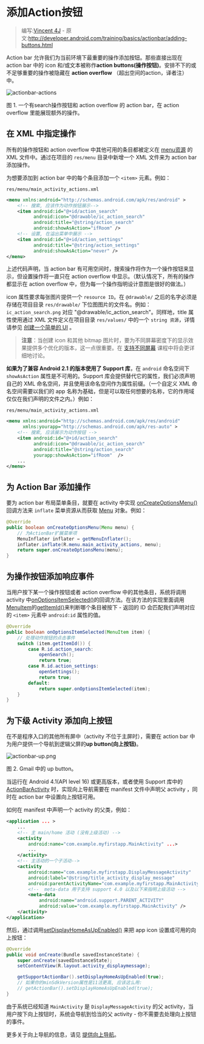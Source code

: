 # 添加Action按钮

> 编写:[Vincent 4J](http://github.com/vincent4j) - 原文:<http://developer.android.com/training/basics/actionbar/adding-buttons.html>

Action bar 允许我们为当前环境下最重要的操作添加按钮。那些直接出现在 action bar 中的 icon 和/或文本被称作**action buttons(操作按钮)**。安排不下的或不足够重要的操作被隐藏在 **action overflow** （超出空间的action，译者注）中。

![actionbar-actions](actionbar-actions.png)

图 1. 一个有search操作按钮和 action overflow 的 action bar，在 action overflow 里能展现额外的操作。

## 在 XML 中指定操作

所有的操作按钮和 action overflow 中其他可用的条目都被定义在 [menu资源](https://developer.android.com/guide/topics/resources/menu-resource.html) 的 XML 文件中。通过在项目的 `res/menu` 目录中新增一个 XML 文件来为 action bar 添加操作。

为想要添加到 action bar 中的每个条目添加一个 `<item>` 元素。例如：

`res/menu/main_activity_actions.xml`

```xml
<menu xmlns:android="http://schemas.android.com/apk/res/android" >
    <!-- 搜索, 应该作为动作按钮展示-->
    <item android:id="@+id/action_search"
          android:icon="@drawable/ic_action_search"
          android:title="@string/action_search"
          android:showAsAction="ifRoom" />
    <!-- 设置, 在溢出菜单中展示 -->
    <item android:id="@+id/action_settings"
          android:title="@string/action_settings"
          android:showAsAction="never" />
</menu>
```

上述代码声明，当 action bar 有可用空间时，搜索操作将作为一个操作按钮来显示，但设置操作将一直只在 action overflow 中显示。（默认情况下，所有的操作都显示在 action overflow 中，但为每一个操作指明设计意图是很好的做法。）

icon 属性要求每张图片提供一个 `resource ID`。在 `@drawable/` 之后的名字必须是存储在项目目录 `res/drawable/` 下位图图片的文件名。例如：`ic_action_search.png` 对应 "@drawable/ic_action_search"。同样地，title 属性使用通过 XML 文件定义在项目目录 `res/values/` 中的一个 `string 资源`，详情请参见 [创建一个简单的 UI](../firstapp/building-ui.html) 。

> **注意**：当创建 icon 和其他 bitmap 图片时，要为不同屏幕密度下的显示效果提供多个优化的版本，这一点很重要。在 [支持不同屏幕](../supporting-devices/screens.html) 课程中将会更详细地讨论。

**如果为了兼容 Android 2.1 的版本使用了 Support 库**，在 `android` 命名空间下 `showAsAction` 属性是不可用的。Support 库会提供替代它的属性，我们必须声明自己的 XML 命名空间，并且使用该命名空间作为属性前缀。（一个自定义 XML 命名空间需要以我们的 app 名称为基础，但是可以取任何想要的名称，它的作用域仅仅在我们声明的文件之内。）例如：

`res/menu/main_activity_actions.xml`

```xml
<menu xmlns:android="http://schemas.android.com/apk/res/android"
      xmlns:yourapp="http://schemas.android.com/apk/res-auto" >
    <!-- 搜索, 应该展示为动作按钮 -->
    <item android:id="@+id/action_search"
          android:icon="@drawable/ic_action_search"
          android:title="@string/action_search"
          yourapp:showAsAction="ifRoom"  />
    ...
</menu>
```

## 为 Action Bar 添加操作

要为 action bar 布局菜单条目，就要在 activity 中实现 <a href="https://developer.android.com/reference/android/app/Activity.html#onCreateOptionsMenu(android.view.Menu)">onCreateOptionsMenu()</a> 回调方法来 `inflate` 菜单资源从而获取 [Menu](https://developer.android.com/reference/android/view/Menu.html) 对象。例如：

```java
@Override
public boolean onCreateOptionsMenu(Menu menu) {
    // 为ActionBar扩展菜单项
    MenuInflater inflater = getMenuInflater();
    inflater.inflate(R.menu.main_activity_actions, menu);
    return super.onCreateOptionsMenu(menu);
}
```

## 为操作按钮添加响应事件

当用户按下某一个操作按钮或者 action overflow 中的其他条目，系统将调用 activity 中<a href="https://developer.android.com/reference/android/app/Activity.html#onOptionsItemSelected(android.view.MenuItem)">onOptionsItemSelected()</a>的回调方法。在该方法的实现里面调用[MenuItem](https://developer.android.com/reference/android/view/MenuItem.html)的<a href="https://developer.android.com/reference/android/view/MenuItem.html#getItemId()">getItemId()</a>来判断哪个条目被按下 - 返回的 ID 会匹配我们声明对应的 `<item>` 元素中 `android:id` 属性的值。

```java
@Override
public boolean onOptionsItemSelected(MenuItem item) {
    // 处理动作按钮的点击事件
    switch (item.getItemId()) {
        case R.id.action_search:
            openSearch();
            return true;
        case R.id.action_settings:
            openSettings();
            return true;
        default:
            return super.onOptionsItemSelected(item);
    }
}
```

## 为下级 Activity 添加向上按钮

在不是程序入口的其他所有屏中（activity 不位于主屏时），需要在 action bar 中为用户提供一个导航到逻辑父屏的**up button(向上按钮)**。

![actionbar-up.png](actionbar-up.png)

图 2. Gmail 中的 up button。

当运行在 Android 4.1(API level 16) 或更高版本，或者使用 Support 库中的 [ActionBarActivity](https://developer.android.com/reference/android/support/v7/app/ActionBarActivity.html) 时，实现向上导航需要在 manifest 文件中声明父 activity ，同时在 action bar 中设置向上按钮可用。

如何在 manifest 中声明一个 activity 的父类，例如：

```xml
<application ... >
    ...
    <!-- 主 main/home 活动 (没有上级活动) -->
    <activity
        android:name="com.example.myfirstapp.MainActivity" ...>
        ...
    </activity>
    <!-- 主活动的一个子活动-->
    <activity
        android:name="com.example.myfirstapp.DisplayMessageActivity"
        android:label="@string/title_activity_display_message"
        android:parentActivityName="com.example.myfirstapp.MainActivity" >
        <!--  meta-data 用于支持 support 4.0 以及以下来指明上级活动 -->
        <meta-data
            android:name="android.support.PARENT_ACTIVITY"
            android:value="com.example.myfirstapp.MainActivity" />
    </activity>
</application>
```

然后，通过调用<a href="https://developer.android.com/reference/android/app/ActionBar.html#setDisplayHomeAsUpEnabled(boolean)">setDisplayHomeAsUpEnabled()</a> 来把 app icon 设置成可用的向上按钮：

```java
@Override
public void onCreate(Bundle savedInstanceState) {
    super.onCreate(savedInstanceState);
    setContentView(R.layout.activity_displaymessage);

    getSupportActionBar().setDisplayHomeAsUpEnabled(true);
    // 如果你的minSdkVersion属性是11活更高, 应该这么用:
    // getActionBar().setDisplayHomeAsUpEnabled(true);
}
```

由于系统已经知道 `MainActivity` 是 `DisplayMessageActivity` 的父 activity，当用户按下向上按钮时，系统会导航到恰当的父 activity - 你不需要去处理向上按钮的事件。

更多关于向上导航的信息，请见 [提供向上导航](../../ux/implement-nav/ancestral.html)。

